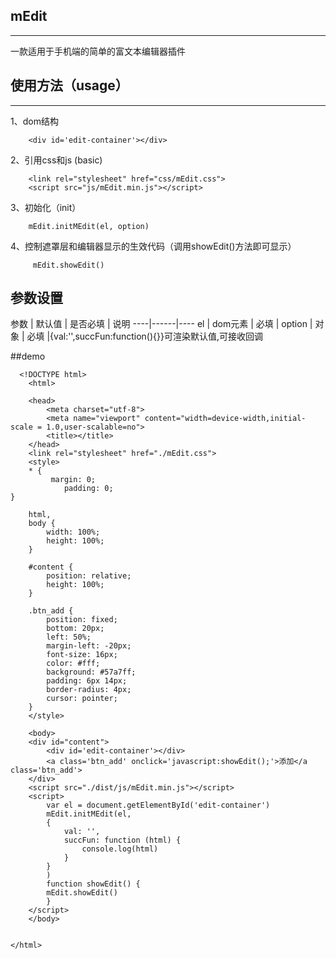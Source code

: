 ## mEdit
---
一款适用于手机端的简单的富文本编辑器插件


## 使用方法（usage）
---
1、dom结构

	    <div id='edit-container'></div>
	    
2、引用css和js 
(basic)

	    <link rel="stylesheet" href="css/mEdit.css">
	    <script src="js/mEdit.min.js"></script>
	    
3、初始化（init）

	    mEdit.initMEdit(el, option)
4、控制遮罩层和编辑器显示的生效代码（调用showEdit()方法即可显示）

	     mEdit.showEdit()
        
## 参数设置

参数 | 默认值 | 是否必填 | 说明
----|------|----
el | dom元素  | 必填 | 
option | 对象 | 必填 |{val:'',succFun:function(){}}可渲染默认值,可接收回调

##demo

	  <!DOCTYPE html>
		<html>

		<head>
    		<meta charset="utf-8">
    		<meta name="viewport" content="width=device-width,initial-scale = 1.0,user-scalable=no">
    		<title></title>
		</head>
		<link rel="stylesheet" href="./mEdit.css">
		<style>
    	* {
       		 margin: 0;
    	    	padding: 0;
    }

    	html,
    	body {
        	width: 100%;
        	height: 100%;
    	}

    	#content {
        	position: relative;
        	height: 100%;
    	}

    	.btn_add {
        	position: fixed;
        	bottom: 20px;
        	left: 50%;
        	margin-left: -20px;
        	font-size: 16px;
        	color: #fff;
        	background: #57a7ff;
        	padding: 6px 14px;
        	border-radius: 4px;
        	cursor: pointer;
    	}
		</style>

		<body>
    	<div id="content">
        	<div id='edit-container'></div>
        	<a class='btn_add' onclick='javascript:showEdit();'>添加</a class='btn_add'>
    	</div>
    	<script src="./dist/js/mEdit.min.js"></script>
    	<script>
       		var el = document.getElementById('edit-container')
        	mEdit.initMEdit(el,
            {
                val: '',
                succFun: function (html) {
                    console.log(html)
                }
            }
        	)
        	function showEdit() {
            mEdit.showEdit()
        	}
    	</script>
		</body>


	</html>


    



